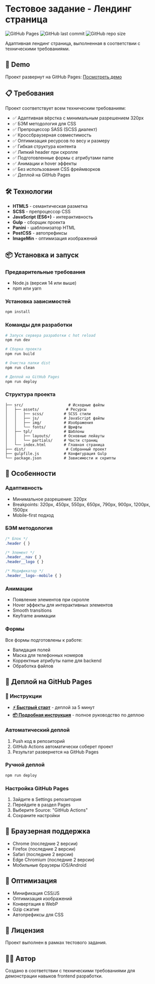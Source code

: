 # Тестовое задание - Лендинг страница

![GitHub Pages](https://github.com/InnaGlebova/landing-page-test/actions/workflows/deploy.yml/badge.svg)
![GitHub last commit](https://img.shields.io/github/last-commit/InnaGlebova/landing-page-test)
![GitHub repo size](https://img.shields.io/github/repo-size/InnaGlebova/landing-page-test)

Адаптивная лендинг страница, выполненная в соответствии с техническими требованиями.

## 🚀 Demo

Проект развернут на GitHub Pages: [Посмотреть демо](https://innaglebova.github.io/landing-page-test/)

## 📋 Требования

Проект соответствует всем техническим требованиям:

- ✅ Адаптивная вёрстка с минимальным разрешением 320px
- ✅ БЭМ методология для CSS
- ✅ Препроцессор SASS (SCSS диалект)
- ✅ Кроссбраузерная совместимость
- ✅ Оптимизация ресурсов по весу и размеру
- ✅ Гибкая структура контента
- ✅ Липкий header при скролле
- ✅ Подготовленные формы с атрибутами name
- ✅ Анимации и hover эффекты
- ✅ Без использования CSS фреймворков
- ✅ Деплой на GitHub Pages

## 🛠 Технологии

- **HTML5** - семантическая разметка
- **SCSS** - препроцессор CSS
- **JavaScript (ES6+)** - интерактивность
- **Gulp** - сборщик проекта
- **Panini** - шаблонизатор HTML
- **PostCSS** - автопрефиксы
- **ImageMin** - оптимизация изображений

## 📦 Установка и запуск

### Предварительные требования

- Node.js (версия 14 или выше)
- npm или yarn

### Установка зависимостей

```bash
npm install
```

### Команды для разработки

```bash
# Запуск сервера разработки с hot reload
npm run dev

# Сборка проекта
npm run build

# Очистка папки dist
npm run clean

# Деплой на GitHub Pages
npm run deploy
```

### Структура проекта

```
├── src/                    # Исходные файлы
│   ├── assets/            # Ресурсы
│   │   ├── scss/         # SCSS стили
│   │   ├── js/           # JavaScript файлы
│   │   ├── img/          # Изображения
│   │   └── fonts/        # Шрифты
│   ├── tpl/              # Шаблоны
│   │   ├── layouts/      # Основные лейауты
│   │   └── partials/     # Части страниц
│   └── index.html        # Главная страница
├── dist/                  # Собранный проект
├── gulpfile.js           # Конфигурация Gulp
└── package.json          # Зависимости и скрипты
```

## 🎨 Особенности

### Адаптивность
- Минимальное разрешение: 320px
- Breakpoints: 320px, 450px, 550px, 650px, 790px, 900px, 1200px, 1500px
- Mobile-first подход

### БЭМ методология
```css
/* Блок */
.header { }

/* Элемент */
.header__nav { }
.header__logo { }

/* Модификатор */
.header__logo--mobile { }
```

### Анимации
- Появление элементов при скролле
- Hover эффекты для интерактивных элементов
- Smooth transitions
- Keyframe анимации

### Формы
Все формы подготовлены к работе:
- Валидация полей
- Маска для телефонных номеров
- Корректные атрибуты name для backend
- Обработка файлов

## 🚀 Деплой на GitHub Pages

### 📖 Инструкции

- **[⚡ Быстрый старт](QUICK_START.md)** - деплой за 5 минут
- **[📦 Подробная инструкция](DEPLOYMENT.md)** - полное руководство по деплою

### Автоматический деплой

1. Push код в репозиторий
2. GitHub Actions автоматически соберет проект
3. Результат развернется на GitHub Pages

### Ручной деплой

```bash
npm run deploy
```

### Настройка GitHub Pages

1. Зайдите в Settings репозитория
2. Перейдите в раздел Pages
3. Выберите Source: "GitHub Actions"
4. Сохраните настройки

## 📱 Браузерная поддержка

- Chrome (последние 2 версии)
- Firefox (последние 2 версии)
- Safari (последние 2 версии)
- Edge Chromium (последние 2 версии)
- Мобильные браузеры iOS/Android

## 🔧 Оптимизация

- Минификация CSS/JS
- Оптимизация изображений
- Конвертация в WebP
- Gzip сжатие
- Автопрефиксы для CSS

## 📄 Лицензия

Проект выполнен в рамках тестового задания.

## 👨‍💻 Автор

Создано в соответствии с техническими требованиями для демонстрации навыков frontend разработки.